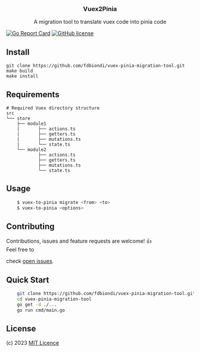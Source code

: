 <p align="center">
  <h3 align="center">Vuex2Pinia</h3>
  <p align="center">A migration tool to translate vuex code into pinia code<p>
</p>

[![Go Report Card](https://goreportcard.com/badge/github.com/fdbiondi/vuex-pinia-migration-tool)](https://goreportcard.com/report/github.com/basebandit/gocash)  [![GitHub license](https://img.shields.io/github/license/fdbiondi/vuex-pinia-migration-tool)](https://github.com/fdbiondi/vuex-pinia-migration-tool/blob/main/LICENSE)

## Install

```
git clone https://github.com/fdbiondi/vuex-pinia-migration-tool.git
make build
make install
```

## Requirements

```
# Required Vuex directory structure
src
└── store
	├── module1
	|		├── actions.ts
	|		├── getters.ts
	|		├── mutations.ts
	|		└── state.ts
	└── module2
			├── actions.ts
			├── getters.ts
			├── mutations.ts
			└── state.ts
```


## Usage

```bash
	$ vuex-to-pinia migrate <from> <to>
	$ vuex-to-pinia <options>
```

## Contributing

Contributions, issues and feature requests are welcome! 👍 <br> Feel free to

check [open issues](https://github.com/fdbiondi/vuex-pinia-migration-tool/issues).

## Quick Start

```bash
	git clone https://github.com/fdbiondi/vuex-pinia-migration-tool.git
	cd vuex-pinia-migration-tool
	go get -d ./...
	go run cmd/main.go
```

## License

(c) 2023 [MIT Licence](https://opensource.org/licenses/MIT)
